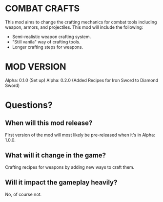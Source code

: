 # COMBAT CRAFTS
This mod aims to change the crafting mechanics for combat tools including weapon, armors, and projectiles.
This mod will include the following:
  - Semi-realistic weapon crafting system.
  - "Still vanila" way of crafting tools.
  - Longer crafting steps for weapons.
# MOD VERSION
Alpha: 0.1.0 (Set up)
Alpha: 0.2.0 (Added Recipes for Iron Sword to Diamond Sword)
# Questions?
## When will this mod release?
First version of the mod will most likely be pre-released when it's in Alpha: 1.0.0.
## What will it change in the game?
Crafting recipes for weapons by adding new ways to craft them.
## Will it impact the gameplay heavily?
No, of course not.
